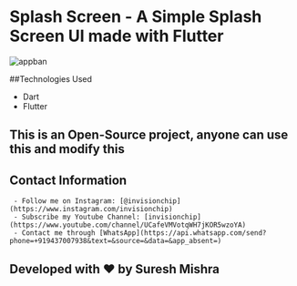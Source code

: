 # Splash Screen - A Simple Splash Screen UI made with Flutter

![appban](https://user-images.githubusercontent.com/72114434/134793247-64dd6f41-5c6e-47cb-801c-dbf77fcce96c.png)

##Technologies Used
   - Dart
   - Flutter

## This is an Open-Source project, anyone can use this and modify this

## Contact Information

     - Follow me on Instagram: [@invisionchip](https://www.instagram.com/invisionchip)
     - Subscribe my Youtube Channel: [invisionchip](https://www.youtube.com/channel/UCafeVMVotqWH7jKOR5wzoYA)
     - Contact me through [WhatsApp](https://api.whatsapp.com/send?phone=+919437007938&text=&source=&data=&app_absent=)
    
## Developed with :heart: by Suresh Mishra
